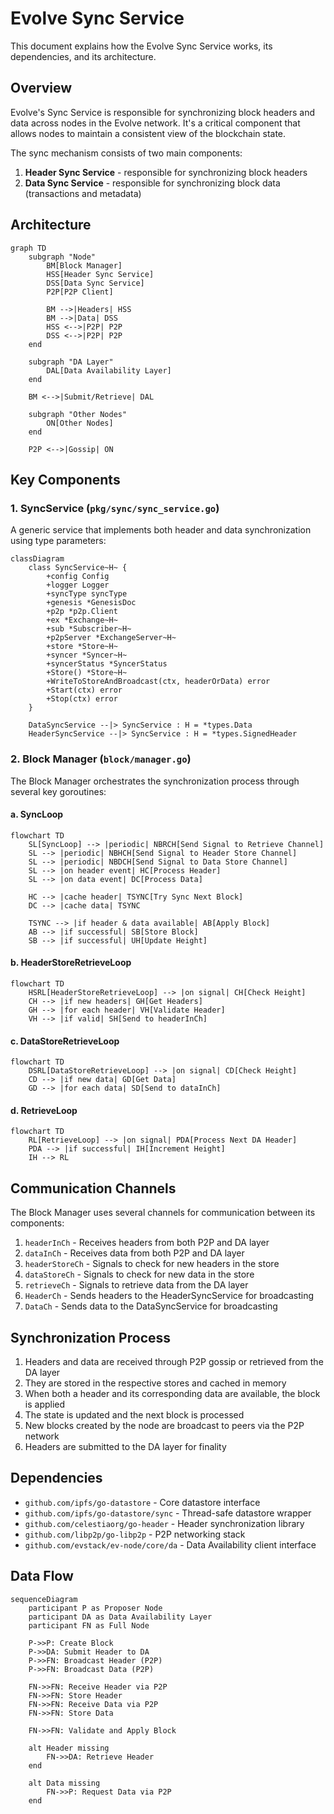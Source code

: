 # Evolve Sync Service

This document explains how the Evolve Sync Service works, its dependencies, and its architecture.

## Overview

Evolve's Sync Service is responsible for synchronizing block headers and data across nodes in the Evolve network. It's a critical component that allows nodes to maintain a consistent view of the blockchain state.

The sync mechanism consists of two main components:

1. **Header Sync Service** - responsible for synchronizing block headers
2. **Data Sync Service** - responsible for synchronizing block data (transactions and metadata)

## Architecture

```mermaid
graph TD
    subgraph "Node"
        BM[Block Manager]
        HSS[Header Sync Service]
        DSS[Data Sync Service]
        P2P[P2P Client]

        BM -->|Headers| HSS
        BM -->|Data| DSS
        HSS <-->|P2P| P2P
        DSS <-->|P2P| P2P
    end

    subgraph "DA Layer"
        DAL[Data Availability Layer]
    end

    BM <-->|Submit/Retrieve| DAL

    subgraph "Other Nodes"
        ON[Other Nodes]
    end

    P2P <-->|Gossip| ON
```

## Key Components

### 1. SyncService (`pkg/sync/sync_service.go`)

A generic service that implements both header and data synchronization using type parameters:

```mermaid
classDiagram
    class SyncService~H~ {
        +config Config
        +logger Logger
        +syncType syncType
        +genesis *GenesisDoc
        +p2p *p2p.Client
        +ex *Exchange~H~
        +sub *Subscriber~H~
        +p2pServer *ExchangeServer~H~
        +store *Store~H~
        +syncer *Syncer~H~
        +syncerStatus *SyncerStatus
        +Store() *Store~H~
        +WriteToStoreAndBroadcast(ctx, headerOrData) error
        +Start(ctx) error
        +Stop(ctx) error
    }

    DataSyncService --|> SyncService : H = *types.Data
    HeaderSyncService --|> SyncService : H = *types.SignedHeader
```

### 2. Block Manager (`block/manager.go`)

The Block Manager orchestrates the synchronization process through several key goroutines:

#### a. SyncLoop

```mermaid
flowchart TD
    SL[SyncLoop] --> |periodic| NBRCH[Send Signal to Retrieve Channel]
    SL --> |periodic| NBHCH[Send Signal to Header Store Channel]
    SL --> |periodic| NBDCH[Send Signal to Data Store Channel]
    SL --> |on header event| HC[Process Header]
    SL --> |on data event| DC[Process Data]

    HC --> |cache header| TSYNC[Try Sync Next Block]
    DC --> |cache data| TSYNC

    TSYNC --> |if header & data available| AB[Apply Block]
    AB --> |if successful| SB[Store Block]
    SB --> |if successful| UH[Update Height]
```

#### b. HeaderStoreRetrieveLoop

```mermaid
flowchart TD
    HSRL[HeaderStoreRetrieveLoop] --> |on signal| CH[Check Height]
    CH --> |if new headers| GH[Get Headers]
    GH --> |for each header| VH[Validate Header]
    VH --> |if valid| SH[Send to headerInCh]
```

#### c. DataStoreRetrieveLoop

```mermaid
flowchart TD
    DSRL[DataStoreRetrieveLoop] --> |on signal| CD[Check Height]
    CD --> |if new data| GD[Get Data]
    GD --> |for each data| SD[Send to dataInCh]
```

#### d. RetrieveLoop

```mermaid
flowchart TD
    RL[RetrieveLoop] --> |on signal| PDA[Process Next DA Header]
    PDA --> |if successful| IH[Increment Height]
    IH --> RL
```

## Communication Channels

The Block Manager uses several channels for communication between its components:

1. `headerInCh` - Receives headers from both P2P and DA layer
2. `dataInCh` - Receives data from both P2P and DA layer
3. `headerStoreCh` - Signals to check for new headers in the store
4. `dataStoreCh` - Signals to check for new data in the store
5. `retrieveCh` - Signals to retrieve data from the DA layer
6. `HeaderCh` - Sends headers to the HeaderSyncService for broadcasting
7. `DataCh` - Sends data to the DataSyncService for broadcasting

## Synchronization Process

1. Headers and data are received through P2P gossip or retrieved from the DA layer
2. They are stored in the respective stores and cached in memory
3. When both a header and its corresponding data are available, the block is applied
4. The state is updated and the next block is processed
5. New blocks created by the node are broadcast to peers via the P2P network
6. Headers are submitted to the DA layer for finality

## Dependencies

- `github.com/ipfs/go-datastore` - Core datastore interface
- `github.com/ipfs/go-datastore/sync` - Thread-safe datastore wrapper
- `github.com/celestiaorg/go-header` - Header synchronization library
- `github.com/libp2p/go-libp2p` - P2P networking stack
- `github.com/evstack/ev-node/core/da` - Data Availability client interface

## Data Flow

```mermaid
sequenceDiagram
    participant P as Proposer Node
    participant DA as Data Availability Layer
    participant FN as Full Node

    P->>P: Create Block
    P->>DA: Submit Header to DA
    P->>FN: Broadcast Header (P2P)
    P->>FN: Broadcast Data (P2P)

    FN->>FN: Receive Header via P2P
    FN->>FN: Store Header
    FN->>FN: Receive Data via P2P
    FN->>FN: Store Data

    FN->>FN: Validate and Apply Block

    alt Header missing
        FN->>DA: Retrieve Header
    end

    alt Data missing
        FN->>P: Request Data via P2P
    end
